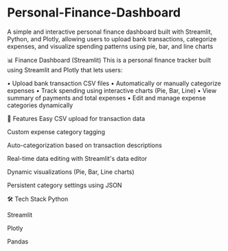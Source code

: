 # Personal-Finance-Dashboard
A simple and interactive personal finance dashboard built with Streamlit, Python, and Plotly, allowing users to upload bank transactions, categorize expenses, and visualize spending patterns using pie, bar, and line charts

📊 Finance Dashboard (Streamlit)
This is a personal finance tracker built using Streamlit and Plotly that lets users:

•	Upload bank transaction CSV files
•	Automatically or manually categorize expenses
•	Track spending using interactive charts (Pie, Bar, Line)
•	View summary of payments and total expenses
•	Edit and manage expense categories dynamically

🚀 Features
Easy CSV upload for transaction data

Custom expense category tagging

Auto-categorization based on transaction descriptions

Real-time data editing with Streamlit's data editor

Dynamic visualizations (Pie, Bar, Line charts)

Persistent category settings using JSON

🛠 Tech Stack
Python

Streamlit

Plotly

Pandas
